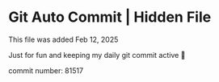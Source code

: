# Git Auto Commit | Hidden File

This file was added Feb 12, 2025

Just for fun and keeping my daily git commit active 🤪

commit number: 81517
